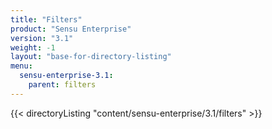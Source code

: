 ```yaml
---
title: "Filters"
product: "Sensu Enterprise"
version: "3.1"
weight: -1
layout: "base-for-directory-listing"
menu:
  sensu-enterprise-3.1:
    parent: filters
---
```


{{< directoryListing "content/sensu-enterprise/3.1/filters" >}}
